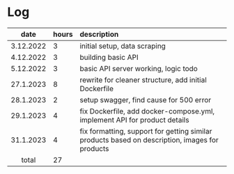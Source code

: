 # Log

| date      | hours | description  |
| :--------:|:------| :-----|
| 3.12.2022 | 3     | initial setup, data scraping |
| 4.12.2022 | 3     | building basic API |
| 5.12.2022 | 3     | basic API server working, logic todo |
| 27.1.2023 | 8     | rewrite for cleaner structure, add initial Dockerfile |
| 28.1.2023 | 2     | setup swagger, find cause for 500 error |
| 29.1.2023 | 4     | fix Dockerfile, add docker-compose.yml, implement API for product details |
| 31.1.2023 | 4     | fix formatting, support for getting similar products based on description, images for products |
| total     | 27    | | 